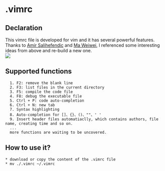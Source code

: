 # .vimrc

## Declaration
This vimrc file is developed for vim and it has several powerful features. Thanks to [Amir Salihefendic](http://amix.dk/vim/vimrc.html) and [Ma Weiwei](http://www.cnblogs.com/ma6174/archive/2011/12/10/2283393.html 
), I referenced some interesting ideas from above and re-build a new one.     
![](http://yves.qiniudn.com/tyatmsn.cn.png)    
## Supported functions
      1. F2: remove the blank line
      2. F3: list files in the current directory
      3. F5: compile the code file 
      4. F8: debug the executable file
      5. Ctrl + P: code auto-completion
      6. Ctrl + N: new tab 
      7. Syntax highlighting
      8. Auto-completion for []、{}、()、""、' ' 
      9. Insert header files automatiaclly, which contains authors, file name, creating time and so on.   
      ...    
      more functions are waiting to be uncovered.

## How to use it?
    * download or copy the content of the .vimrc file
    * mv ./.vimrc ~/.vimrc
